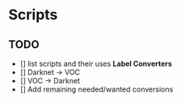 # Scripts
## TODO
- [] list scripts and their uses
**Label Converters**
- [] Darknet -> VOC
- [] VOC -> Darknet
- [] Add remaining needed/wanted conversions
